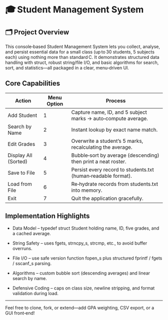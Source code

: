 # 🎓 Student Management System
## 🗂 Project Overview
This console‑based Student Management System lets you collect, analyse, and persist essential data for a small class (up to 30 students, 5 subjects each) using nothing more than standard C.
It demonstrates structured data handling with struct, robust string/file I/O, and basic algorithms for search, sort, and statistics—all packaged in a clear, menu‑driven UI.

## Core Capabilities
|Action                 |	Menu Option |	Process                                                   |
|-----------------------|---------------|-------------------------------------------------------------|
|Add Student	        |1	            |Capture name, ID, and 5 subject marks → auto‑compute average.|
|Search by Name	        |2	            |Instant lookup by exact name match.                          |
|Edit Grades	        |3	            |Overwrite a student’s 5 marks, recalculating the average.    |
|Display All (Sorted)	|4	            |Bubble‑sort by average (descending) then print a neat roster.|
|Save to File	        |5	            |Persist every record to students.txt (human‑readable format).|
|Load from File	        |6	            |Re‑hydrate records from students.txt into memory.            |
|Exit	                |7	            |Quit the application gracefully.                             |

## Implementation Highlights
- Data Model – typedef struct Student holding name, ID, five grades, and a cached average.

- String Safety – uses fgets, strncpy_s, strcmp, etc., to avoid buffer overruns.

- File I/O – use safe version function fopen_s plus structured fprintf / fgets / sscanf_s parsing.

- Algorithms – custom bubble sort (descending averages) and linear search by name.

- Defensive Coding – caps on class size, newline stripping, and format validation during load.

<hr/>
 
Feel free to clone, fork, or extend—add GPA weighting, CSV export, or a GUI front‑end!
